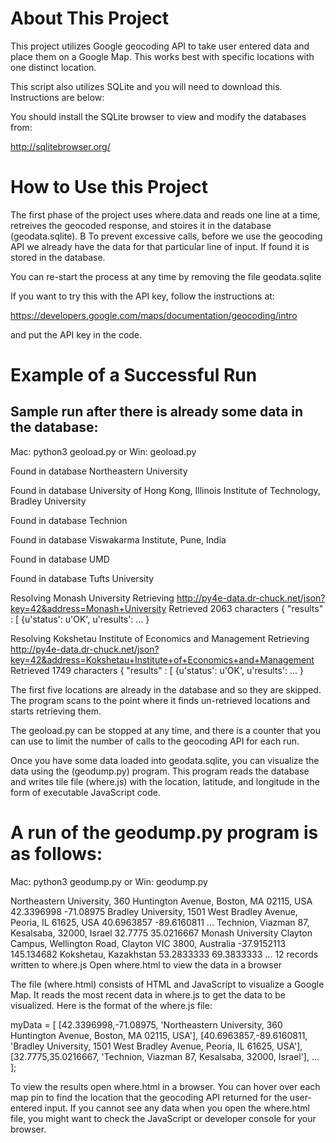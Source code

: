 # About This Project
This project utilizes Google geocoding API to take user entered data and place them on a Google Map. This works best with specific locations with one distinct location.

This script also utilizes SQLite and you will need to download this. Instructions are below:

You should install the SQLite browser to view and modify
the databases from:

http://sqlitebrowser.org/

# How to Use this Project

The first phase of the project uses where.data and reads one line at a time, retreives the geocoded response, and stoires it in the database (geodata.sqlite). B
To prevent excessive calls, before we use the geocoding API we already have the data for that particular line of input. If found it is stored in the database.

You can re-start the process at any time by removing the file
geodata.sqlite

If you want to try this with the API key, follow the
instructions at:

https://developers.google.com/maps/documentation/geocoding/intro

and put the API key in the code.

# Example of a Successful Run
## Sample run after there is already some data in the database:

Mac: python3 geoload.py or Win: geoload.py

Found in database  Northeastern University

Found in database  University of Hong Kong, Illinois Institute of Technology, Bradley University

Found in database  Technion

Found in database  Viswakarma Institute, Pune, India

Found in database  UMD

Found in database  Tufts University

Resolving Monash University
Retrieving http://py4e-data.dr-chuck.net/json?key=42&address=Monash+University
Retrieved 2063 characters {    "results" : [
{u'status': u'OK', u'results': ... }

Resolving Kokshetau Institute of Economics and Management
Retrieving http://py4e-data.dr-chuck.net/json?key=42&address=Kokshetau+Institute+of+Economics+and+Management
Retrieved 1749 characters {    "results" : [
{u'status': u'OK', u'results': ... }

The first five locations are already in the database and so they
are skipped.  The program scans to the point where it finds un-retrieved
locations and starts retrieving them.

The geoload.py can be stopped at any time, and there is a counter
that you can use to limit the number of calls to the geocoding
API for each run.

Once you have some data loaded into geodata.sqlite, you can
visualize the data using the (geodump.py) program.  This
program reads the database and writes tile file (where.js)
with the location, latitude, and longitude in the form of
executable JavaScript code.



# A run of the geodump.py program is as follows:

Mac: python3 geodump.py or Win: geodump.py

Northeastern University, 360 Huntington Avenue, Boston, MA 02115, USA 42.3396998 -71.08975
Bradley University, 1501 West Bradley Avenue, Peoria, IL 61625, USA 40.6963857 -89.6160811
...
Technion, Viazman 87, Kesalsaba, 32000, Israel 32.7775 35.0216667
Monash University Clayton Campus, Wellington Road, Clayton VIC 3800, Australia -37.9152113 145.134682
Kokshetau, Kazakhstan 53.2833333 69.3833333
...
12 records written to where.js
Open where.html to view the data in a browser

The file (where.html) consists of HTML and JavaScript to visualize
a Google Map.  It reads the most recent data in where.js to get
the data to be visualized.  Here is the format of the where.js file:

myData = [
[42.3396998,-71.08975, 'Northeastern University, 360 Huntington Avenue, Boston, MA 02115, USA'],
[40.6963857,-89.6160811, 'Bradley University, 1501 West Bradley Avenue, Peoria, IL 61625, USA'],
[32.7775,35.0216667, 'Technion, Viazman 87, Kesalsaba, 32000, Israel'],
   ...
];

To view the results open where.html in a browser.  You
can hover over each map pin to find the location that the
geocoding API returned for the user-entered input. If you
cannot see any data when you open the where.html file, you might
want to check the JavaScript or developer console for your browser.

